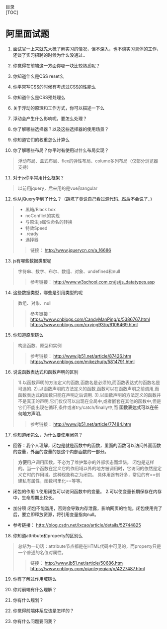 目录   
[TOC]  

# 阿里面试题
1. 面试官一上来就先大概了解实习的情况，但不深入，也不谈实习具体的工作，还谈了实习招聘的时候为什么没通过..

2. 你觉得在前端这一方面你哪一块比较熟悉呢？

3. 你知道什么是CSS reset么

4. 你平常写CSS的时候有考虑过CSS的性能么

5. 你知道什么是CSS预处理么

6. 关于浮动的原理和工作方式，你可以描述一下么

7. 浮动会产生什么影响呢，要怎么处理？

8. 你了解哪些选择器？以及这些选择器的使用场景？

9. 你知道它们的权重怎么计算么

10. 你了解哪些布局？你平时有使用过什么布局实现？
> 浮动布局、盒式布局、flex的弹性布局、colume多列布局（仅部分浏览器支持）

11. 对于js你平常用什么框架？
> 以前用jquery，后来用的是vue和angular

12. 你从jQuery学到了什么？（跳坑了竟说自己看过源代码...然后不会说了..)
> - 黑箱/Black box 
> - noConflict的实现
> - 与原生js属性命名的转换
> - 特效Speed
> - .ready
> - 选择器
> > 链接：
http://www.jquerycn.cn/a_16686

13. js有哪些数据类型呢
> 字符串、数字、布尔、数组、对象、undefined和null
>> 参考链接：
http://www.w3school.com.cn/js/js_datatypes.asp

14. 这些数据类型，哪些是引用类型的呢
> 数组、对象、null
>> 参考链接：  
https://www.cnblogs.com/CandyManPing/p/5386767.html  
https://www.cnblogs.com/cxying93/p/6106469.html  

15. 你知道原型链么
> 构造函数、原型和实例
>> 参考链接： 
http://www.jb51.net/article/87426.htm
https://www.cnblogs.com/mikezhu/p/5814791.html

16. 说说函数表达式和函数声明的区别
> 1).以函数声明的方法定义的函数,函数名是必须的,而函数表达式的函数名是可选的.
2).以函数声明的方法定义的函数,函数可以在函数声明之前调用,而函数表达式的函数只能在声明之后调用.
3).以函数声明的方法定义的函数并不是真正的声明,它们仅仅可以出现在全局中,或者嵌套在其他的函数中,但是它们不能出现在循环,条件或者try/catch/finally中,而
    **函数表达式可以在任何地方声明**。
>>参考链接：
http://www.jb51.net/article/77484.htm

17. 你知道闭包么，为什么要使用闭包？
- 回答：我个人理解，闭包是就是函数中的函数，里面的函数可以访问外面函数的变量，外面的变量的是这个内部函数的一部分。
> **方便**用户调用函数。不必为了维护繁杂的外部状态而烦恼。
闭包是这样的。当一个函数在定义它的作用域以外的地方被调用时，它访问的依然是定义它时的作用域。这种现象称之为闭包。
具体用途有好多，常见的有==创建私有属性，函数柯里化==等等。
- 闭包的作用
1.使用闭包可以访问函数中的变量。
2.可以使变量长期保存在内存中，生命周期比较长。
 
- 加分项
闭包不能滥用，否则会导致内存泄露，影响网页的性能。闭包使用完了后，要立即释放资源，将引用变量指向null。
- 参考链接：
http://blog.csdn.net/lxcao/article/details/52744825

18. 你知道attribute和property的区别么
> 总结为一句话：attribute节点都是在HTML代码中可见的，而property只是一个普通的名值对属性。
> > 链接：
http://www.jb51.net/article/50686.htm
https://www.cnblogs.com/qianlegeqian/p/4227487.html

19. 你有了解过作用域链么

20. 你对前端有什么理解？

21. 你有什么规划？

22. 你觉得前端体系应该是怎样的？

23. 你有什么问题要问我？